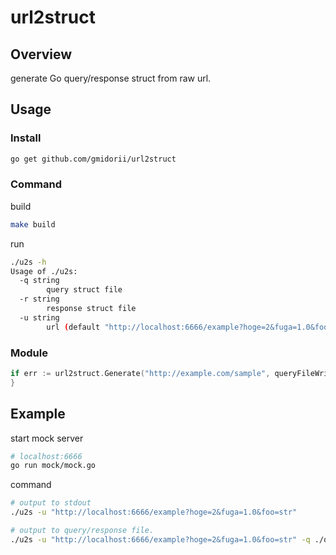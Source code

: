 # url2struct

## Overview

generate Go query/response struct from raw url.

## Usage

### Install

```sh
go get github.com/gmidorii/url2struct
```

### Command

build

```sh
make build
```

run

```sh
./u2s -h
Usage of ./u2s:
  -q string
        query struct file
  -r string
        response struct file
  -u string
        url (default "http://localhost:6666/example?hoge=2&fuga=1.0&foo=str")
```

### Module

```go
if err := url2struct.Generate("http://example.com/sample", queryFileWriter, responseFileWriter); err != nil {
}
```

## Example

start mock server

```sh
# localhost:6666
go run mock/mock.go
```

command

```sh
# output to stdout
./u2s -u "http://localhost:6666/example?hoge=2&fuga=1.0&foo=str"

# output to query/response file.
./u2s -u "http://localhost:6666/example?hoge=2&fuga=1.0&foo=str" -q ./query.go -r ./res.go
```
